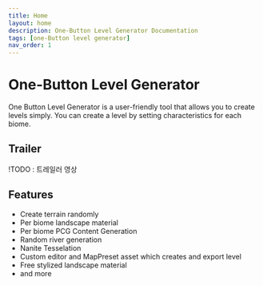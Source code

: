 ```yaml
---
title: Home
layout: home
description: One-Button Level Generator Documentation
tags: [one-Button level generator]
nav_order: 1
---
```


# One-Button Level Generator

One Button Level Generator is a user-friendly tool that allows you to create levels simply.
You can create a level by setting characteristics for each biome.

## Trailer
!TODO : 트레일러 영상

## Features
- Create terrain randomly
- Per biome landscape material
- Per biome PCG Content Generation
- Random river generation
- Nanite Tesselation
- Custom editor and MapPreset asset which creates and export level
- Free stylized landscape material
- and more

